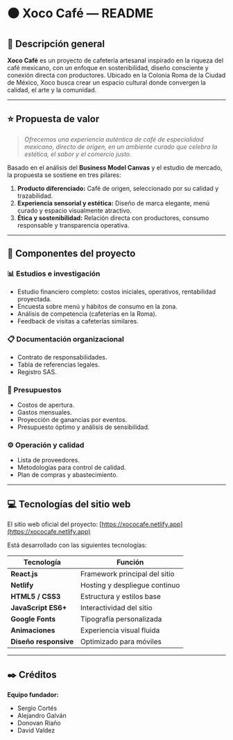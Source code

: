 
# 🟤 Xoco Café — README

## 🌱 Descripción general

**Xoco Café** es un proyecto de cafetería artesanal inspirado en la riqueza del café mexicano, con un enfoque en sostenibilidad, diseño consciente y conexión directa con productores. Ubicado en la Colonia Roma de la Ciudad de México, Xoco busca crear un espacio cultural donde convergen la calidad, el arte y la comunidad.

---

## ⭐ Propuesta de valor

> *Ofrecemos una experiencia auténtica de café de especialidad mexicano, directo de origen, en un ambiente curado que celebra la estética, el sabor y el comercio justo.*

Basado en el análisis del **Business Model Canvas** y el estudio de mercado, la propuesta se sostiene en tres pilares:

1. **Producto diferenciado:** Café de origen, seleccionado por su calidad y trazabilidad.  
2. **Experiencia sensorial y estética:** Diseño de marca elegante, menú curado y espacio visualmente atractivo.  
3. **Ética y sostenibilidad:** Relación directa con productores, consumo responsable y transparencia operativa.

---

## 🧱 Componentes del proyecto

### 📊 Estudios e investigación
- Estudio financiero completo: costos iniciales, operativos, rentabilidad proyectada.
- Encuesta sobre menú y hábitos de consumo en la zona.
- Análisis de competencia (cafeterías en la Roma).
- Feedback de visitas a cafeterías similares.

### 📋 Documentación organizacional
- Contrato de responsabilidades.
- Tabla de referencias legales.
- Registro SAS.

### 🧾 Presupuestos
- Costos de apertura.
- Gastos mensuales.
- Proyección de ganancias por eventos.
- Presupuesto óptimo y análisis de sensibilidad.

### ⚙️ Operación y calidad
- Lista de proveedores.
- Metodologías para control de calidad.
- Plan de compras y abastecimiento.

---

## 💻 Tecnologías del sitio web

El sitio web oficial del proyecto: [https://xococafe.netlify.app](https://xococafe.netlify.app)

Está desarrollado con las siguientes tecnologías:

| Tecnología           | Función                          |
|----------------------|----------------------------------|
| **React.js**         | Framework principal del sitio    |
| **Netlify**          | Hosting y despliegue continuo    |
| **HTML5 / CSS3**     | Estructura y estilos base        |
| **JavaScript ES6+**  | Interactividad del sitio         |
| **Google Fonts**     | Tipografía personalizada         |
| **Animaciones**      | Experiencia visual fluida        |
| **Diseño responsive**| Optimizado para móviles          |

---

## ✒️ Créditos

**Equipo fundador:**
- Sergio Cortés  
- Alejandro Galván  
- Donovan Riaño  
- David Valdez

